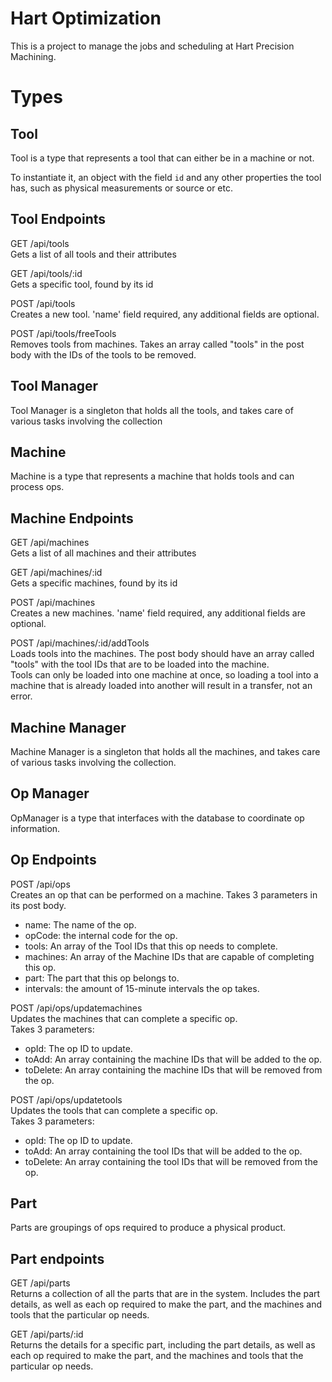 # Hart Optimization
This is a project to manage the jobs and scheduling at Hart Precision Machining.

# Types
## Tool
Tool is a type that represents a tool that can either be in a machine or not.

To instantiate it, an object with the field `id` and any other properties the tool has, such as physical measurements or source or etc.

## Tool Endpoints
GET /api/tools  
Gets a list of all tools and their attributes

GET /api/tools/:id  
Gets a specific tool, found by its id

POST /api/tools  
Creates a new tool. 'name' field required, any additional fields are optional.

POST /api/tools/freeTools  
Removes tools from machines. Takes an array called "tools" in the post body with the IDs of the tools to be removed.

## Tool Manager 
Tool Manager is a singleton that holds all the tools, and takes care of various tasks involving the collection

## Machine
Machine is a type that represents a machine that holds tools and can process ops.

## Machine Endpoints
GET /api/machines  
Gets a list of all machines and their attributes

GET /api/machines/:id  
Gets a specific machines, found by its id

POST /api/machines  
Creates a new machines. 'name' field required, any additional fields are optional.

POST /api/machines/:id/addTools  
Loads tools into the machines. The post body should have an array called "tools" with the tool IDs that are to be loaded into the machine.   
Tools can only be loaded into one machine at once, so loading a tool into a machine that is already loaded into another will result in a transfer, not an error.

## Machine Manager
Machine Manager is a singleton that holds all the machines, and takes care of various tasks involving the collection.

## Op Manager
OpManager is a type that interfaces with the database to coordinate op information.

## Op Endpoints
POST /api/ops  
Creates an op that can be performed on a machine.
Takes 3 parameters in its post body.  
* name: The name of the op. 
* opCode: the internal code for the op.
* tools: An array of the Tool IDs that this op needs to complete.
* machines: An array of the Machine IDs that are capable of completing this op.
* part: The part that this op belongs to.
* intervals: the amount of 15-minute intervals the op takes.

POST /api/ops/updatemachines  
Updates the machines that can complete a specific op.  
Takes 3 parameters:  
* opId: The op ID to update.
* toAdd: An array containing the machine IDs that will be added to the op.
* toDelete: An array containing the machine IDs that will be removed from the op.

POST /api/ops/updatetools  
Updates the tools that can complete a specific op.  
Takes 3 parameters:  
* opId: The op ID to update.
* toAdd: An array containing the tool IDs that will be added to the op.
* toDelete: An array containing the tool IDs that will be removed from the op.

## Part 
Parts are groupings of ops required to produce a physical product.

## Part endpoints
GET /api/parts  
Returns a collection of all the parts that are in the system. Includes the part details, as well as each op required to make the part,
and the machines and tools that the particular op needs.

GET /api/parts/:id  
Returns the details for a specific part, including the part details, as well as each op required to make the part,
and the machines and tools that the particular op needs.